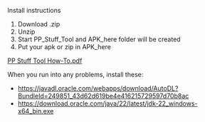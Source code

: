 Install instructions

1. Download .zip
2. Unzip
3. Start PP_Stuff_Tool and APK_here folder will be created
4. Put your apk or zip in APK_here

[PP Stuff Tool How-To.pdf](https://github.com/FallenAngel-PP/PP_Stuff_Tool_for_Windows/files/14733682/PP.Stuff.Tool.How-To.pdf)

When you run into any problems, install these:

- https://javadl.oracle.com/webapps/download/AutoDL?BundleId=249851_43d62d619be4e416215729597d70b8ac
- https://download.oracle.com/java/22/latest/jdk-22_windows-x64_bin.exe
